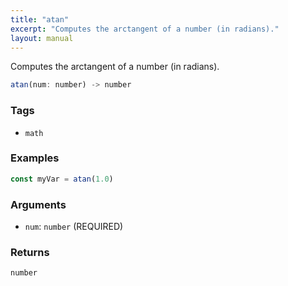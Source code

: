 ```yaml
---
title: "atan"
excerpt: "Computes the arctangent of a number (in radians)."
layout: manual
---
```


Computes the arctangent of a number (in radians).



```js
atan(num: number) -> number
```

### Tags

* `math`

### Examples

```js
const myVar = atan(1.0)
```

### Arguments

* `num`: `number` (REQUIRED)

### Returns

`number`



